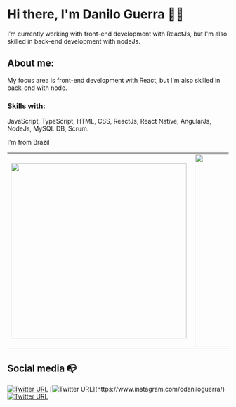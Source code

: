 # Hi there, I'm Danilo Guerra 👋🏾
I’m currently working with front-end development with ReactJs, but I'm also skilled in back-end development with nodeJs.


## About me: 
My focus area is front-end development with React, but I'm also skilled in back-end with node. 

### Skills with: 
JavaScript, TypeScript, HTML, CSS, ReactJs, React Native, AngularJs, NodeJs, MySQL DB, Scrum.

I'm from Brazil

<center>
<table>
  <tr>
      <td><img width="400px" align="left" src="https://github-readme-stats.vercel.app/api/top-langs/?username=odaniloguerra&hide=html&layout=compact&theme=dark" /></td>
      <td><img width="440px" align="left" src="https://github-readme-stats.vercel.app/api?username=odaniloguerra&theme=dark&show_icons=true" /></td>
  </tr>  
</table>
</center>


## Social media :mailbox_with_no_mail:

[![Twitter URL](https://img.shields.io/twitter/url?color=%231DA1F2&label=follow&logo=twitter&logoColor=%231DA1F2&style=flat-square&url=https%3A%2F%2Fwww.reddit.com%2Fuser%2FFatChicken277)](https://twitter.com/odaniloguerra)
[![Twitter URL](https://img.shields.io/twitter/url?color=%23fb3958&label=follow&logo=instagram&logoColor=%23fb3958&style=flat-square&url=https%3A%2F%2Fwww.instagram.com%2Falejorc_)](https://www.instagram.com/odaniloguerra/)
[![Twitter URL](https://img.shields.io/twitter/url?color=%230072b1&label=connect&logo=linkedin&logoColor=%230072b1&style=flat-square&url=https%3A%2F%2Fwww.linkedin.com%2Fin%2Falejandro-ramirez-ciceros%2F)](https://www.linkedin.com/in/danilo-guerra/)
